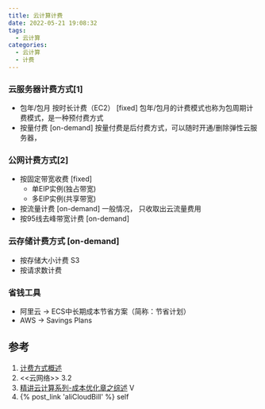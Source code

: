 ```yaml
---
title: 云计算计费
date: 2022-05-21 19:08:32
tags:
  - 云计算
categories:
  - 云计算  
  - 计费 
---
```


<p></p>
<!-- more -->


### 云服务器计费方式[1]
+ 包年/包月 按时长计费（EC2）  [fixed]
    包年/包月的计费模式也称为包周期计费模式，是一种预付费方式
+ 按量付费   [on-demand]
    按量付费是后付费方式，可以随时开通/删除弹性云服务器，


### 公网计费方式[2]
+ 按固定带宽收费   [fixed]
   - 单EIP实例(独占带宽)
   - 多EIP实例(共享带宽)
+ 按流量计费  [on-demand]
  一般情况， 只收取出云流量费用
+ 按95线去峰带宽计费   [on-demand]   


### 云存储计费方式   [on-demand]
+ 按存储大小计费
    S3
+ 按请求数计费


###  省钱工具
+ 阿里云  ->   ECS中长期成本节省方案（简称：节省计划）
+ AWS -> Savings Plans


## 参考
1. [计费方式概述](https://help.aliyun.com/document_detail/25370.html?source=5176.11533457&userCode=xbifxhv7)
2. <<云网络>> 3.2
3. [精讲云计算系列-成本优化章之综述](https://www.bilibili.com/video/BV1dP411u7js/) V
4. {% post_link 'aliCloudBill'  %} self

    



